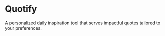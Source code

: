 # Quotify
A personalized daily inspiration tool that serves impactful quotes tailored to your preferences.
